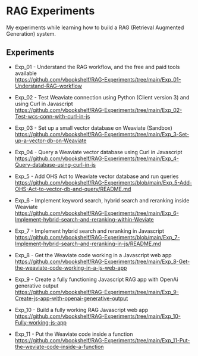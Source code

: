 # RAG Experiments
My experiments while learning how to build a RAG (Retrieval Augmented Generation) system.
<br>

## Experiments

- Exp_01 - Understand the RAG workflow, and the free and paid tools available<br>
https://github.com/vbookshelf/RAG-Experiments/tree/main/Exp_01-Understand-RAG-workflow

- Exp_02 - Test Weaviate connection using Python (Client version 3) and using Curl in Javascript<br>
https://github.com/vbookshelf/RAG-Experiments/tree/main/Exp_02-Test-wcs-conn-with-curl-in-js

- Exp_03 - Set up a small vector database on Weaviate (Sandbox)<br>
https://github.com/vbookshelf/RAG-Experiments/tree/main/Exp_3-Set-up-a-vector-db-on-Weaviate

- Exp_04 - Query a Weaviate vector database using Curl in Javascript<br>
https://github.com/vbookshelf/RAG-Experiments/tree/main/Exp_4-Query-database-using-curl-in-js

- Exp_5 - Add OHS Act to Weaviate vector database and run queries<br>
https://github.com/vbookshelf/RAG-Experiments/blob/main/Exp_5-Add-OHS-Act-to-vector-db-and-query/README.md

- Exp_6 - Implement keyword search, hybrid search and reranking inside Weaviate<br>
https://github.com/vbookshelf/RAG-Experiments/tree/main/Exp_6-Implement-hybrid-search-and-reranking-within-Weviate

- Exp_7 - Implement hybrid search and reranking in Javascript<br>
https://github.com/vbookshelf/RAG-Experiments/blob/main/Exp_7-Implement-hybrid-search-and-reranking-in-js/README.md

- Exp_8 - Get the Weaviate code working in a Javascript web app<br>
https://github.com/vbookshelf/RAG-Experiments/tree/main/Exp_8-Get-the-weaviate-code-working-in-a-js-web-app

- Exp_9 - Create a fully functioning Javascript RAG app with OpenAi generative output<br>
https://github.com/vbookshelf/RAG-Experiments/tree/main/Exp_9-Create-js-app-with-openai-generative-output

- Exp_10 - Build a fully working RAG Javascript web app<br>
https://github.com/vbookshelf/RAG-Experiments/tree/main/Exp_10-Fully-working-js-app

- Exp_11 - Put the Weaviate code inside a function<br>
https://github.com/vbookshelf/RAG-Experiments/tree/main/Exp_11-Put-the-weviate-code-inside-a-function

